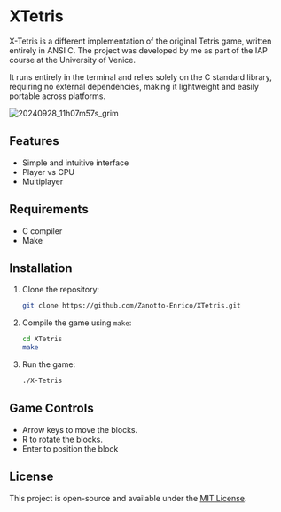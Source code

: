 
# XTetris

X-Tetris is a different implementation of the original Tetris game, written entirely in ANSI C. The project was developed by me as part of the IAP course at the University of Venice.

It runs entirely in the terminal and relies solely on the C standard library, requiring no external dependencies, making it lightweight and easily portable across platforms.

![20240928_11h07m57s_grim](https://github.com/user-attachments/assets/f2c48b2e-20c4-4d4b-98db-5da9c2ff32e2)

## Features
- Simple and intuitive interface
- Player vs CPU
- Multiplayer

## Requirements
- C compiler
- Make

## Installation

1. Clone the repository:

   ```bash
   git clone https://github.com/Zanotto-Enrico/XTetris.git
   ```

2. Compile the game using `make`:

   ```bash
   cd XTetris
   make
   ```

3. Run the game:

   ```bash
   ./X-Tetris
   ```

## Game Controls

- Arrow keys to move the blocks.
- R to rotate the blocks.
- Enter to position the block

## License
This project is open-source and available under the [MIT License](LICENSE).



